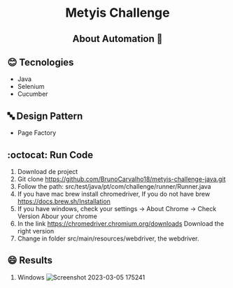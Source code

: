 <h1 align="center"> 
  Metyis Challenge 
</h1>


<h2 align="center"> 
  About Automation 🚀 
</h2>

## :blush: **Tecnologies**

- Java
- Selenium
- Cucumber

## 🔤 **Design Pattern**

- Page Factory

## :octocat: Run Code

1. Download de project 
2. Git clone https://github.com/BrunoCarvalho18/metyis-challenge-java.git
3. Follow the path: src/test/java/pt/com/challenge/runner/Runner.java
4. If you have mac brew install chromedriver, If you do not have brew https://docs.brew.sh/Installation
5. If you have windows, check your settings -> About Chrome -> Check Version Abour your chrome
6. In the link https://chromedriver.chromium.org/downloads Download the right version
7. Change in folder src/main/resources/webdriver, the webdriver.

## :smile: Results

1. Windows
![Screenshot 2023-03-05 175241](https://user-images.githubusercontent.com/32099971/222977455-ff4f779b-04f6-411a-a38b-e0c035fc7749.jpg)
